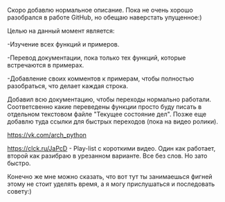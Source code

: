 Скоро добавлю нормальное описание.
Пока не очень хорошо разобрался в работе GitHub, но обещаю наверстать упущенное:)

Целью на данный момент является:

-Изучение всех функций и примеров.

-Перевод документации, пока только тех функций, которые встречаются в примерах.

-Добавление своих комментов к примерам, чтобы полностью разобраться, что делает каждая строка.

Добавил всю документацию, чтобы переходы нормально работали. Соответсвенно какие переведены функции просто буду писать в отдельном текстовом файле "Текущее состояние дел".
Позже еще добавлю туда ссылки для быстрых переходов (пока на видео ролики).

https://vk.com/arch_python

https://clck.ru/JaPcD - Play-list с короткими видео. Один как работает, второй как разибраю в урезанном варианте. Все без слов. Но зато быстро.


Конечно же мне можно сказать, что вот тут ты занимаешься фигней этому не стоит уделять время, а я могу прислушаться и последовать совету:)
